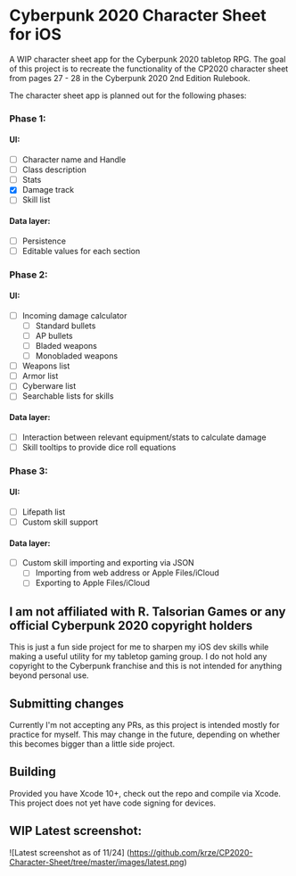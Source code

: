 # Cyberpunk 2020 Character Sheet for iOS
A WIP character sheet app for the Cyberpunk 2020 tabletop RPG. The goal of this project is to recreate the functionality of the CP2020 character sheet from pages 27 - 28 in the Cyberpunk 2020 2nd Edition Rulebook.

The character sheet app is planned out for the following phases:

### Phase 1:
#### UI:
- [ ] Character name and Handle
- [ ] Class description
- [ ] Stats
- [x] Damage track
- [ ] Skill list
#### Data layer:
- [ ] Persistence
- [ ] Editable values for each section

### Phase 2:
#### UI:
- [ ] Incoming damage calculator
  - [ ] Standard bullets
  - [ ] AP bullets
  - [ ] Bladed weapons
  - [ ] Monobladed weapons
- [ ] Weapons list
- [ ] Armor list
- [ ] Cyberware list
- [ ] Searchable lists for skills
#### Data layer:
- [ ] Interaction between relevant equipment/stats to calculate damage
- [ ] Skill tooltips to provide dice roll equations

### Phase 3:
#### UI:
- [ ] Lifepath list
- [ ] Custom skill support
#### Data layer:
- [ ] Custom skill importing and exporting via JSON
  - [ ] Importing from web address or Apple Files/iCloud
  - [ ] Exporting to Apple Files/iCloud

## I am not affiliated with R. Talsorian Games or any official Cyberpunk 2020 copyright holders
This is just a fun side project for me to sharpen my iOS dev skills while making a useful utility for my tabletop gaming group. I do not hold any copyright to the Cyberpunk franchise and this is not intended for anything beyond personal use.

## Submitting changes
Currently I'm not accepting any PRs, as this project is intended mostly for practice for myself. This may change in the future, depending on whether this becomes bigger than a little side project.

## Building
Provided you have Xcode 10+, check out the repo and compile via Xcode. This project does not yet have code signing for devices.

## WIP Latest screenshot:
![Latest screenshot as of 11/24]
(https://github.com/krze/CP2020-Character-Sheet/tree/master/images/latest.png)
